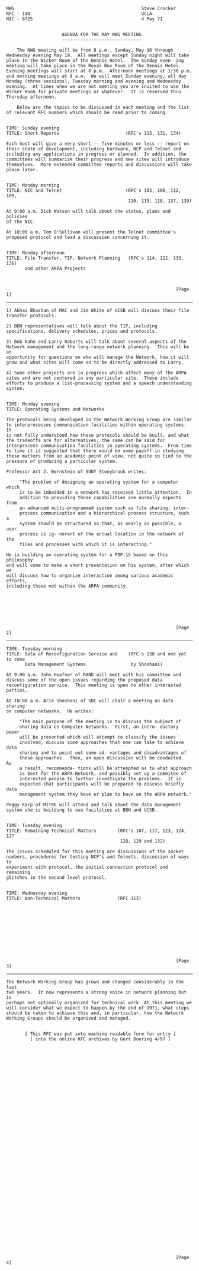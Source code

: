     NWG                                                Steve Crocker
    RFC - 140                                          UCLA
    NIC - 6725                                         4 May 71


                         AGENDA FOR THE MAY NWG MEETING
                         ------------------------------

        The NWG meeting will be from 8 p.m., Sunday, May 16 through
    Wednesday evening May 19.  All meetings except Sunday night will take
    place in the Wicker Room of the Dennis Hotel.  The Sunday even- ing
    meeting will take place in the Royal Box Room of the Dennis Hotel.
    Evening meetings will start at 8 p.m.  Afternoon meetings at 1:30 p.m.
    and morning meetings at 9 a.m.  We will meet Sunday evening, all day
    Monday (three sessions), Tuesday morning and evening and Wednesday
    evening.  At times when we are not meeting you are invited to use the
    Wicker Room for private meetings or whatever.  It is reserved thru
    Thursday afternoon.

        Below are the topics to be discussed in each meeting and the list
    of relevant RFC numbers which should be read prior to coming.


    TIME: Sunday evening
    TITLE: Short Reports                         (RFC's 113, 131, 134)

    Each host will give a very short -- five minutes or less -- report on
    their state of development, including hardware, NCP and Telnet and
    including any applications in progress or planned.  In addition, the
    committees will summarize their progress and new sites will introduce
    themselves.  More extended committee reports and discussions will take
    place later.


    TIME: Monday morning
    TITLE: NIC and Telnet                        (RFC's 103, 106, 112, 109,
                                                  110, 115, 118, 137, 139)

    At 9:00 a.m. Dick Watson will talk about the status, plans and policies
    of the NIC.

    At 10:00 a.m. Tom O'Sullivan will present the Telnet committee's
    proposed protocol and lead a discussion concerning it.


    TIME: Monday afternoon
    TITLE: File Transfer, TIP, Network Planning   (RFC's 114, 122, 133, 136)
           and other ARPA Projects



                                                                    [Page 1]

------------------------------------------------------------------------

``` newpage
1) Abhai Bhushan of MAC and Jim White of UCSB will discuss their file
transfer protocols.

2) BBN representatives will talk about the TIP, including
specifications, delivery schedules, prices and protocols.

3) Bob Kahn and Larry Roberts will talk about several aspects of the
Network management and the long-range network planning.  This will be an
opportunity for questions on who will manage the Network, how it will
grow and what sites will come on to be directly addressed to Larry.

4) Some other projects are in progress which affect many of the ARPA
sites and are not centered in any particular site.  These include
efforts to produce a list-processing system and a speech understanding
system.


TIME: Monday evening
TITLE: Operating Systems and Networks

The protocols being developed in the Network Working Group are similar
to interprocesses communication facilities within operating systems.  It
is not fully understood how these protocols should be built, and what
the tradeoffs are for alternatives; the same can be said for
interprocess communication facilities in operating systems.  From time
to time it is suggested that there would be some payoff in studying
these matters from an academic point of view, not quite so tied to the
pressure of producing a particular system.

Professor Art J. Bernstein of SUNY Stonybrook writes:

     "The problem of designing an operating system for a computer which
     is to be imbedded in a network has received little attention.  In
     addition to providing those capabilities one normally expects from
     an advanced multi-programmed system such as file sharing, inter-
     process communication and a hierarchical process structure, such a
     system should be structured so that, as nearly as possible, a user
     process is ig- norant of the actual location in the network of the
     files and processes with which it is interacting."

He is building an operating system for a PDP-15 based on this philosophy
and will come to make a short presentation on his system, after which we
will discuss how to organize interaction among various academic efforts,
including those not within the ARPA community.







                                                                [Page 2]
```

------------------------------------------------------------------------

``` newpage
TIME: Tuesday morning
TITLE: Data of Reconfiguration Service and    (RFC's 138 and one yet to come
       Data Management Systems                 by Shoshani)

At 9:00 a.m. John Heafner of RAND will meet with his committee and
discuss some of the open issues regarding the proposed data
reconfiguration service.  This meeting is open to other interested
parties.

At 10:00 a.m. Arie Shoshani of SDC will chair a meeting on data sharing
on computer networks.  He writes:

     "The main purpose of the meeting is to discuss the subject of
     sharing data on Computer Networks.  First, an intro- ductory paper
     will be presented which will attempt to classify the issues
     involved, discuss some approaches that one can take to achieve data
     sharing and to point out some ad- vantages and disadvantages of
     these approaches.  Then, an open discussion will be conducted.  As
     a result, recommenda- tions will be attempted as to what approach
     is best for the ARPA-Network, and possibly set up a commitee of
     interested people to further investigate the problems.  It is
     expected that participants will be prepared to discuss briefly data
     management system they have or plan to have on the ARPA network."

Peggy Karp of MITRE will attend and talk about the data management
system she is building to use facilities at BBN and UCSB.


TIME: Tuesday evening
TITLE: Remaining Technical Matters        (RFC's 107, 117, 123, 124, 127
                                           128, 129 and 132)

The issues scheduled for this meeting are discussions of the socket
numbers, procedures for testing NCP's and Telnets, discussion of ways to
experiment with protocol, the initial connection protocol and remaining
glitches in the second level protocol.


TIME: Wednesday evening
TITLE: Non-Technical Matters              (RFC 113)











                                                                [Page 3]
```

------------------------------------------------------------------------

``` newpage
The Network Working Group has grown and changed considerably in the last
two years.  It now represents a strong voice in network planning but is
perhaps not optimally organized for technical work. At this meeting we
will consider what we expect to happen by the end of 1971, what steps
should be taken to achieve this and, in particular, how the Network
Working Groups should be organized and managed.


       [ This RFC was put into machine readable form for entry ]
         [ into the online RFC archives by Gert Doering 4/97 ]









































                                                                [Page 4]
```

